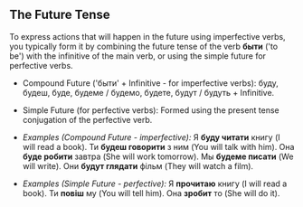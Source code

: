## The Future Tense

To express actions that will happen in the future using imperfective verbs, you typically form it by combining the future tense of the verb **быти** ('to be') with the infinitive of the main verb, or using the simple future for perfective verbs.

* Compound Future ('быти' + Infinitive - for imperfective verbs): буду, будеш, буде, будеме / будемо, будете, будут / будуть + Infinitive.
* Simple Future (for perfective verbs): Formed using the present tense conjugation of the perfective verb.

* *Examples (Compound Future - imperfective):* Я **буду читати** книгу (I will read a book). Ти **будеш говорити** з ним (You will talk with him). Она **буде робити** завтра (She will work tomorrow). Мы **будеме писати** (We will write). Они **будут глядати** фільм (They will watch a film).
* *Examples (Simple Future - perfective):* Я **прочитаю** книгу (I will read a book). Ти **повіш** му (You will tell him). Она **зробит** то (She will do it).